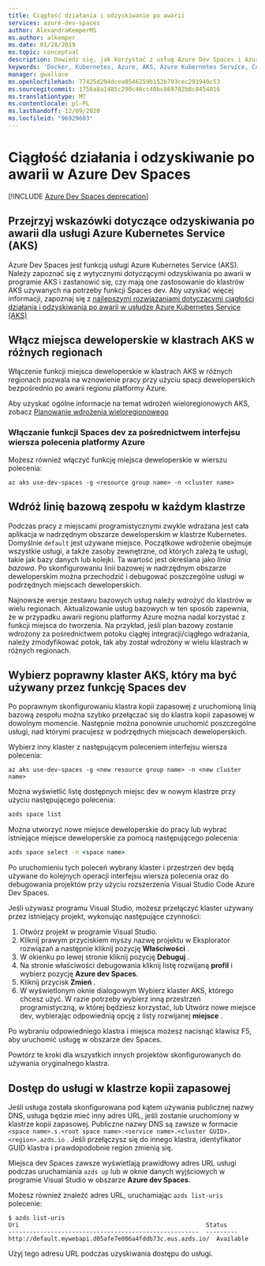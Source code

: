 ```yaml
---
title: Ciągłość działania i odzyskiwanie po awarii
services: azure-dev-spaces
author: AlexandraKemperMS
ms.author: alkemper
ms.date: 01/28/2019
ms.topic: conceptual
description: Dowiedz się, jak korzystać z usług Azure Dev Spaces i Azure Kubernetes Services w celu zapewnienia ciągłości działania i przygotowania do odzyskiwania po awarii
keywords: 'Docker, Kubernetes, Azure, AKS, Azure Kubernetes Service, Containers, Helm, Service siatk, Service siatk Routing, polecenia kubectl, k8s '
manager: gwallace
ms.openlocfilehash: 77425d294dcea0546259b152b793cec291940c53
ms.sourcegitcommit: 1756a8a1485c290c46cc40bc869702b8c8454016
ms.translationtype: MT
ms.contentlocale: pl-PL
ms.lasthandoff: 12/09/2020
ms.locfileid: "96929603"
---
```

# <a name="business-continuity-and-disaster-recovery-in-azure-dev-spaces"></a>Ciągłość działania i odzyskiwanie po awarii w Azure Dev Spaces

[!INCLUDE [Azure Dev Spaces deprecation](../../../includes/dev-spaces-deprecation.md)]

## <a name="review-disaster-recovery-guidance-for-azure-kubernetes-service-aks"></a>Przejrzyj wskazówki dotyczące odzyskiwania po awarii dla usługi Azure Kubernetes Service (AKS)

Azure Dev Spaces jest funkcją usługi Azure Kubernetes Service (AKS). Należy zapoznać się z wytycznymi dotyczącymi odzyskiwania po awarii w programie AKS i zastanowić się, czy mają one zastosowanie do klastrów AKS używanych na potrzeby funkcji Spaces dev. Aby uzyskać więcej informacji, zapoznaj się z [najlepszymi rozwiązaniami dotyczącymi ciągłości działania i odzyskiwania po awarii w usłudze Azure Kubernetes Service (AKS)](../../aks/operator-best-practices-multi-region.md)

## <a name="enable-dev-spaces-on-aks-clusters-in-different-regions"></a>Włącz miejsca deweloperskie w klastrach AKS w różnych regionach

Włączenie funkcji miejsca deweloperskie w klastrach AKS w różnych regionach pozwala na wznowienie pracy przy użyciu spacji deweloperskich bezpośrednio po awarii regionu platformy Azure.

Aby uzyskać ogólne informacje na temat wdrożeń wieloregionowych AKS, zobacz [Planowanie wdrożenia wieloregionowego](../../aks/operator-best-practices-multi-region.md#plan-for-multiregion-deployment)

### <a name="enable-dev-spaces-via-the-azure-cli"></a>Włączanie funkcji Spaces dev za pośrednictwem interfejsu wiersza polecenia platformy Azure

Możesz również włączyć funkcję miejsca deweloperskie w wierszu polecenia:

```azurecli
az aks use-dev-spaces -g <resource group name> -n <cluster name>
```

## <a name="deploy-your-teams-baseline-to-each-cluster"></a>Wdróż linię bazową zespołu w każdym klastrze

Podczas pracy z miejscami programistycznymi zwykle wdrażana jest cała aplikacja w nadrzędnym obszarze deweloperskim w klastrze Kubernetes. Domyślnie `default` jest używane miejsce. Początkowe wdrożenie obejmuje wszystkie usługi, a także zasoby zewnętrzne, od których zależą te usługi, takie jak bazy danych lub kolejki. Ta wartość jest określana jako *linia bazowa*. Po skonfigurowaniu linii bazowej w nadrzędnym obszarze deweloperskim można przechodzić i debugować poszczególne usługi w podrzędnych miejscach deweloperskich.

Najnowsze wersje zestawu bazowych usług należy wdrożyć do klastrów w wielu regionach. Aktualizowanie usług bazowych w ten sposób zapewnia, że w przypadku awarii regionu platformy Azure można nadal korzystać z funkcji miejsca do tworzenia. Na przykład, jeśli plan bazowy zostanie wdrożony za pośrednictwem potoku ciągłej integracji/ciągłego wdrażania, należy zmodyfikować potok, tak aby został wdrożony w wielu klastrach w różnych regionach.

## <a name="select-the-correct-aks-cluster-to-use-for-dev-spaces"></a>Wybierz poprawny klaster AKS, który ma być używany przez funkcję Spaces dev

Po poprawnym skonfigurowaniu klastra kopii zapasowej z uruchomioną linią bazową zespołu można szybko przełączać się do klastra kopii zapasowej w dowolnym momencie. Następnie można ponownie uruchomić poszczególne usługi, nad którymi pracujesz w podrzędnych miejscach deweloperskich.

Wybierz inny klaster z następującym poleceniem interfejsu wiersza polecenia:

```azurecli
az aks use-dev-spaces -g <new resource group name> -n <new cluster name>
```

Można wyświetlić listę dostępnych miejsc dev w nowym klastrze przy użyciu następującego polecenia:

```cmd
azds space list
```

Można utworzyć nowe miejsce deweloperskie do pracy lub wybrać istniejące miejsce deweloperskie za pomocą następującego polecenia:

```cmd
azds space select -n <space name>
```

Po uruchomieniu tych poleceń wybrany klaster i przestrzeń dev będą używane do kolejnych operacji interfejsu wiersza polecenia oraz do debugowania projektów przy użyciu rozszerzenia Visual Studio Code Azure Dev Spaces.

Jeśli używasz programu Visual Studio, możesz przełączyć klaster używany przez istniejący projekt, wykonując następujące czynności:

1. Otwórz projekt w programie Visual Studio.
1. Kliknij prawym przyciskiem myszy nazwę projektu w Eksplorator rozwiązań a następnie kliknij pozycję **Właściwości** .
1. W okienku po lewej stronie kliknij pozycję **Debuguj** .
1. Na stronie właściwości debugowania kliknij listę rozwijaną **profil** i wybierz pozycję **Azure dev Spaces**.
1. Kliknij przycisk **Zmień** .
1. W wyświetlonym oknie dialogowym Wybierz klaster AKS, którego chcesz użyć. W razie potrzeby wybierz inną przestrzeń programistyczną, w której będziesz korzystać, lub Utwórz nowe miejsce dev, wybierając odpowiednią opcję z listy rozwijanej **miejsce** .

Po wybraniu odpowiedniego klastra i miejsca możesz nacisnąć klawisz F5, aby uruchomić usługę w obszarze dev Spaces.

Powtórz te kroki dla wszystkich innych projektów skonfigurowanych do używania oryginalnego klastra.

## <a name="access-a-service-on-a-backup-cluster"></a>Dostęp do usługi w klastrze kopii zapasowej

Jeśli usługa została skonfigurowana pod kątem używania publicznej nazwy DNS, usługa będzie mieć inny adres URL, jeśli zostanie uruchomiony w klastrze kopii zapasowej. Publiczne nazwy DNS są zawsze w formacie `<space name>.s.<root space name>.<service name>.<cluster GUID>.<region>.azds.io` . Jeśli przełączysz się do innego klastra, identyfikator GUID klastra i prawdopodobnie region zmienią się.

Miejsca dev Spaces zawsze wyświetlają prawidłowy adres URL usługi podczas uruchamiania `azds up` lub w oknie danych wyjściowych w programie Visual Studio w obszarze **Azure dev Spaces**.

Możesz również znaleźć adres URL, uruchamiając `azds list-uris` polecenie:
```
$ azds list-uris
Uri                                                     Status
------------------------------------------------------  ---------
http://default.mywebapi.d05afe7e006a4fddb73c.eus.azds.io/  Available
```

Użyj tego adresu URL podczas uzyskiwania dostępu do usługi.
